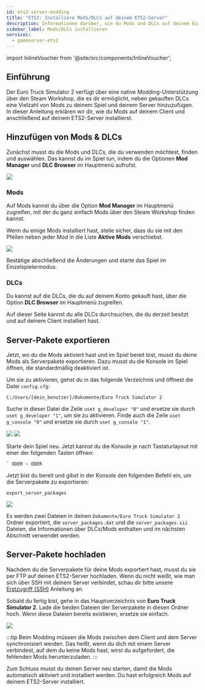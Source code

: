 ```yaml
---
id: ets2-server-modding
title: "ETS2: Installiere Mods/DLCs auf deinem ETS2-Server"
description: Informationen darüber, wie du Mods und DLCs auf deinem Euro Truck Simulator 2 (ETS2) Server oder Spielclient von ZAP-Hosting installierst - ZAP-Hosting.com Dokumentation
sidebar_label: Mods/DLCs installieren
services:
  - gameserver-ets2
---
```


import InlineVoucher from '@site/src/components/InlineVoucher';

## Einführung

Der Euro Truck Simulator 2 verfügt über eine native Modding-Unterstützung über den Steam Workshop, die es dir ermöglicht, neben gekauften DLCs eine Vielzahl von Mods zu deinem Spiel und deinem Server hinzuzufügen. In dieser Anleitung erklären wir dir, wie du Mods auf deinem Client und anschließend auf deinem ETS2-Server installierst.

<InlineVoucher />

## Hinzufügen von Mods & DLCs

Zunächst musst du die Mods und DLCs, die du verwenden möchtest, finden und auswählen. Das kannst du im Spiel tun, indem du die Optionen **Mod Manager** und **DLC Browser** im Hauptmenü aufrufst.

![](https://screensaver01.zap-hosting.com/index.php/s/osjX59MRjrPBfe6/preview)

### Mods

Auf Mods kannst du über die Option **Mod Manager** im Hauptmenü zugreifen, mit der du ganz einfach Mods über den Steam Workshop finden kannst.

Wenn du einige Mods installiert hast, stelle sicher, dass du sie mit den Pfeilen neben jeder Mod in die Liste **Aktive Mods** verschiebst.

![](https://screensaver01.zap-hosting.com/index.php/s/TG7XK6ZodWZM2pz/preview)

Bestätige abschließend die Änderungen und starte das Spiel im Einzelspielermodus.

### DLCs

Du kannst auf die DLCs, die du auf deinem Konto gekauft hast, über die Option **DLC Browser** im Hauptmenü zugreifen.

Auf dieser Seite kannst du alle DLCs durchsuchen, die du derzeit besitzt und auf deinem Client installiert hast.

## Server-Pakete exportieren

Jetzt, wo du die Mods aktiviert hast und im Spiel bereit bist, musst du deine Mods als Serverpakete exportieren. Dazu musst du die Konsole im Spiel öffnen, die standardmäßig deaktiviert ist.

Um sie zu aktivieren, gehst du in das folgende Verzeichnis und öffnest die Datei `config.cfg`:
```
C:/Users/[dein_benutzer]/Dokumente/Euro Truck Simulator 2
```

Suche in dieser Datei die Zeile `uset g_developer "0"` und ersetze sie durch `uset g_developer "1"`, um sie zu aktivieren. Finde auch die Zeile `uset g_console "0"` und ersetze sie durch `uset g_console "1"`.

![](https://screensaver01.zap-hosting.com/index.php/s/Wz52e4o2KtTndZM/preview)
![](https://screensaver01.zap-hosting.com/index.php/s/raR8jxq7imKzjDD/preview)

Starte dein Spiel neu. Jetzt kannst du die Konsole je nach Tastaturlayout mit einer der folgenden Tasten öffnen:
```
` ODER ~ ODER
```

Jetzt bist du bereit und gibst in der Konsole den folgenden Befehl ein, um die Serverpakete zu exportieren:
```
export_server_packages
```

![](https://screensaver01.zap-hosting.com/index.php/s/zbzbdKfyr5xyNrK/preview)

Es werden zwei Dateien in deinen `Dokumente/Euro Truck Simulator 2` Ordner exportiert, die `server_packages.dat` und die `server_packages.sii` Dateien, die Informationen über DLCs/Mods enthalten und im nächsten Abschnitt verwendet werden.

## Server-Pakete hochladen

Nachdem du die Serverpakete für deine Mods exportiert hast, musst du sie per FTP auf deinen ETS2-Server hochladen. Wenn du nicht weißt, wie man sich über SSH mit deinem Server verbindet, schau dir bitte unsere [Erstzugriff (SSH)](vserver-linux-ssh.md) Anleitung an.

Sobald du fertig bist, gehe in das Hauptverzeichnis  von **Euro Truck Simulator 2**. Lade die beiden Dateien der Serverpakete in diesen Ordner hoch. Wenn diese Dateien bereits existieren, ersetze sie einfach.

![](https://screensaver01.zap-hosting.com/index.php/s/9xaDPw7sptsN3FH/preview)

:::tip
Beim Modding müssen die Mods zwischen dem Client und dem Server synchronisiert werden. Das heißt, wenn du dich mit einem Server verbindest, auf dem du keine Mods hast, wirst du aufgefordert, die fehlenden Mods herunterzuladen.
:::

Zum Schluss musst du deinen Server neu starten, damit die Mods automatisch aktiviert und installiert werden. Du hast erfolgreich Mods auf deinem ETS2-Server installiert.

<InlineVoucher />
